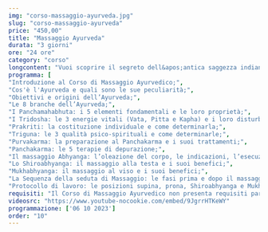 ```yaml
---
img: "corso-massaggio-ayurveda.jpg"
slug: "corso-massaggio-ayurveda"
price: "450,00"
title: "Massaggio Ayurveda"
durata: "3 giorni"
ore: "24 ore"
category: "corso"
longcontent: "Vuoi scoprire il segreto dell&apos;antica saggezza indiana per il benessere del corpo e della mente? Allora non perdere il Corso di Massaggio Ayurveda della Tao - Scuola Nazionale di Massaggio Tao, dove potrai imparare a conoscere e a bilanciare le tre energie vitali che governano ogni forma di vita: i “Dosha” (Vata, Pitta e Kapha). Al Corso di Massaggio Ayurvedico ti insegneremo tutte le tecniche del massaggio indiano, insegnandoti a usare le tue mani con sincronia e fluidità, per creare un&apos;armonia perfetta tra te e il ricevente. Il massaggio avviene con manovre di sfioramento e tecniche specifiche per ogni tipo di Dosha, per soddisfare le esigenze individuali di equilibrio e benessere. Il massaggio Ayurvedico è un vero toccasana per il corpo: depura, purifica, rinforza il sistema immunitario, allevia il dolore, scioglie le tensioni, previene le malattie, combatte la stanchezza, la perdita di capelli e lo stress."
programma: [
"Introduzione al Corso di Massaggio Ayurvedico;",
"Cos'è l'Ayurveda e quali sono le sue peculiarità;",
"Obiettivi e origini dell’Ayurveda;",
"Le 8 branche dell’Ayurveda;",
"I Panchamahabhuta: i 5 elementi fondamentali e le loro proprietà;",
"I Tridosha: le 3 energie vitali (Vata, Pitta e Kapha) e i loro disturbi;",
"Prakriti: la costituzione individuale e come determinarla;",
"Triguna: le 3 qualità psico-spirituali e come determinarle;",
"Purvakarma: la preparazione al Panchakarma e i suoi trattamenti;",
"Panchakarma: le 5 terapie di depurazione;",
"Il massaggio Abhyanga: l’oleazione del corpo, le indicazioni, l’esecuzione, la durata e i benefici;",
"Lo Shiroabhyanga: il massaggio alla testa e i suoi benefici;",
"Mukhabhyanga: il massaggio al viso e i suoi benefici;",
"La Sequenza della seduta di Massaggio: le fasi prima e dopo il massaggio e i consigli per il massaggiatore;",
"Protocollo di lavoro: le posizioni supina, prona, Shiroabhyanga e Mukhabhyanga."]
requisiti: "Il Corso di Massaggio Ayurvedico non presenta requisiti particolari ed è aperto a tutti."
videosrc: "https://www.youtube-nocookie.com/embed/9JgrrHTKeWY"
programmazione: ['06 10 2023']    
order: "10"
---
```

